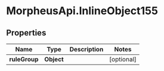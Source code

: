 # MorpheusApi.InlineObject155

## Properties

Name | Type | Description | Notes
------------ | ------------- | ------------- | -------------
**ruleGroup** | **Object** |  | [optional] 


